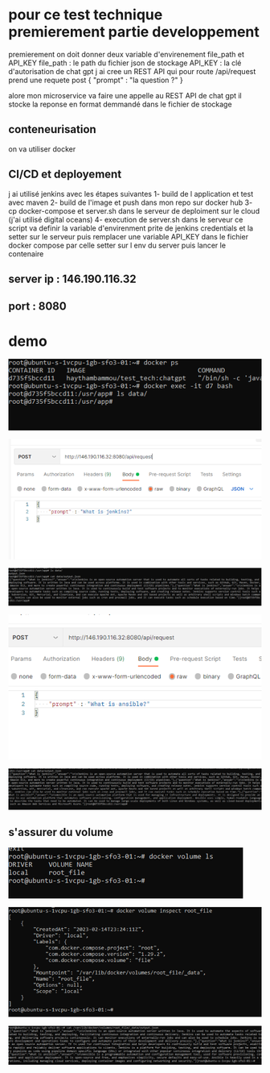 # pour ce test technique premierement partie developpement
premierement on doit donner deux variable d'envirenement file_path et API_KEY
file_path : le path du fichier json de stockage
API_KEY : la clé d'autorisation de chat gpt
j ai cree un REST API qui pour route /api/request prend une requete post 
{
    "prompt" : "la question ?"
} 

alore mon microservice va faire une appelle au REST API de chat gpt il stocke la reponse en format demmandé dans le fichier de stockage

## conteneurisation
on va utiliser docker 

## CI/CD et deployement 
j ai utilisé jenkins avec les étapes suivantes 
1- build de l application et test avec maven 
2- build de l'image et push dans mon repo sur docker hub 
3- cp docker-compose et server.sh dans le serveur de deploiment sur le cloud (j'ai utilisé digital oceans)
4- execution de server.sh dans le serveur
ce script va definir la variable d'envirenment prite de jenkins credentials et la setter sur le serveur
puis remplacer une variable API_KEY dans le fichier docker compose par celle setter sur l env du server 
puis lancer le contenaire 


## server ip : 146.190.116.32

## port : 8080 

# demo
![img_2.png](img_2.png)

![img.png](img.png)

![img_3.png](img_3.png)

![img_4.png](img_4.png)

![img_5.png](img_5.png)

## s'assurer du volume

![img_6.png](img_6.png)

![img_7.png](img_7.png)

![img_8.png](img_8.png)